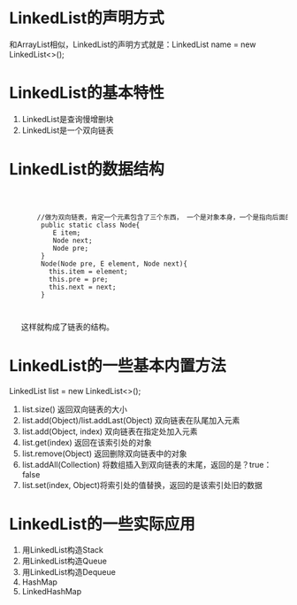 # LinkedList的声明方式
和ArrayList相似，LinkedList的声明方式就是：LinkedList<E> name = new LinkedList<>();
# LinkedList的基本特性
1. LinkedList是查询慢增删块
2. LinkedList是一个双向链表
# LinkedList的数据结构
 <code> 
 <pre>
       //做为双向链表，肯定一个元素包含了三个东西， 一个是对象本身，一个是指向后面的引用，一个是指向前面的引用
        public static class Node<E>{
           E item;
           Node<E> next;
           Node<E> pre;
        }
        Node(Node<E> pre, E element, Node<E> next){
          this.item = element;
          this.pre = pre;
          this.next = next;
        }
        </pre>
   </code>
   这样就构成了链表的结构。
   
# LinkedList的一些基本内置方法
   LinkedList<E> list = new LinkedList<>();<br>
   1. list.size() 返回双向链表的大小
   2. list.add(Object)/list.addLast(Object) 双向链表在队尾加入元素
   3. list.add(Object, index) 双向链表在指定处加入元素
   4. list.get(index) 返回在该索引处的对象
   5. list.remove(Object) 返回删除双向链表中的对象
   6. list.addAll(Collection<E>) 将数组插入到双向链表的末尾，返回的是？true：false
   7. list.set(index, Object)将索引处的值替换，返回的是该索引处旧的数据
# LinkedList的一些实际应用
   1. 用LinkedList构造Stack
   2. 用LinkedList构造Queue
   3. 用LinkedList构造Dequeue
   4. HashMap
   5. LinkedHashMap
